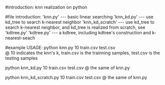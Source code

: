 #introduction:
knn realization on python

#file introduction:
'knn.py' --- basic linear searching
'knn_kd.py' --- use kd_tree to search k-nearest neighbor
'knn_kd_scratch' --- use kd_tree to search k-nearest neighbor, and kd_tree is realized from scratch, see 'kdtree.py'
'kdtree.py' --- a kdtree, including kdtree's construction and k-nearest-seach

#example USAGE:
python knn.py 10 train.csv test.csv   
@ 10 indicates the knn's k, train.csv is the trainning samples, test.csv is the testing samples

python knn_kd.py 10 train.csv test.csv
@ the same of knn.py

python knn_kd_scratch.py 10 train.csv test.csv
@ the same of knn.py